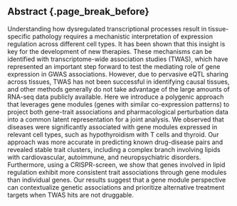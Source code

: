 ## Abstract {.page_break_before}

Understanding how dysregulated transcriptional processes result in tissue-specific pathology requires a mechanistic interpretation of expression regulation across different cell types.
It has been shown that this insight is key for the development of new therapies.
These mechanisms can be identified with transcriptome-wide association studies (TWAS), which have represented an important step forward to test the mediating role of gene expression in GWAS associations.
However, due to pervasive eQTL sharing across tissues, TWAS has not been successful in identifying causal tissues, and other methods generally do not take advantage of the large amounts of RNA-seq data publicly available.
Here we introduce a polygenic approach that leverages gene modules (genes with similar co-expression patterns) to project both gene-trait associations and pharmacological perturbation data into a common latent representation for a joint analysis.
We observed that diseases were significantly associated with gene modules expressed in relevant cell types, such as hypothyroidism with T cells and thyroid.
Our approach was more accurate in predicting known drug-disease pairs and revealed stable trait clusters, including a complex branch involving lipids with cardiovascular, autoimmune, and neuropsychiatric disorders.
Furthermore, using a CRISPR-screen, we show that genes involved in lipid regulation exhibit more consistent trait associations through gene modules than individual genes.
Our results suggest that a gene module perspective can contextualize genetic associations and prioritize alternative treatment targets when TWAS hits are not druggable.
